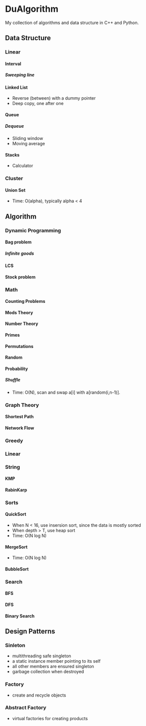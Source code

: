 # DuAlgorithm
My collection of algorithms and data structure in C++ and Python.

## Data Structure
### Linear
#### Interval
##### Sweeping line
#### Linked List
* Reverse (between) with a dummy pointer
* Deep copy, one after one

#### Queue
##### Dequeue
* Sliding window
* Moving average

#### Stacks
* Calculator

### Cluster
#### Union Set
* Time: O(alpha), typically alpha < 4

## Algorithm
### Dynamic Programming
#### Bag problem
##### Infinite goods
#### LCS
#### Stock problem

### Math
#### Counting Problems
#### Mods Theory
#### Number Theory
#### Primes
#### Permutations
#### Random
#### Probability
##### Shuffle
* Time: O(N), scan and swap a[i] with a[random(i,n-1)].

### Graph Theory
#### Shortest Path

#### Network Flow

### Greedy


### Linear

### String
#### KMP
#### RabinKarp

### Sorts
#### QuickSort
* When N < 16, use insersion sort, since the data is mostly sorted
* When depth > T, use heap sort
* Time: O(N log N)

#### MergeSort
* Time: O(N log N)

#### BubbleSort

#### 

### Search
#### BFS

#### DFS

#### Binary Search

## Design Patterns
### Sinleton
* multithreading safe singleton
* a static instance member pointing to its self
* all other members are ensured singleton
* garbage collection when destroyed

### Factory
* create and recycle objects

### Abstract Factory
* virtual factories for creating products